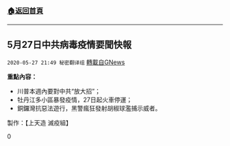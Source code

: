 ###  [:house:返回首頁](https://github.com/ourhimalayas/txt)
---

## 5月27日中共病毒疫情要聞快報
`2020-05-27 21:49 秘密翻译组` [轉載自GNews](https://gnews.org/zh-hant/214863/)

**重點內容：**

- 川普本週內要對中共“放大招”；
- 牡丹江多小區暴發疫情，27日起火車停運；
- 銅鑼灣抗惡法遊行，黑警瘋狂發射胡椒球濫捕示威者。




製作：【上天造 滅疫組】

0
